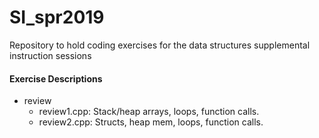 # SI_spr2019
Repository to hold coding exercises for the data structures supplemental instruction sessions

#### Exercise Descriptions
- review
    - review1.cpp: Stack/heap arrays, loops, function calls.
    - review2.cpp: Structs, heap mem, loops, function calls.
